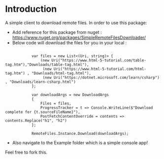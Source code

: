 # Introduction

A simple client to download remote files.
In order to use this package:

- Add reference for this package from nuget : https://www.nuget.org/packages/SimpleRemoteFilesDownloader/
- Below code will download the files for you in your local :

```

            var files = new List<(Uri, string)> {
                (new Uri("https://www.html-5-tutorial.com/table-tag.htm"),"Downloads/table-tag.html"),
                 (new Uri("https://www.html-5-tutorial.com/html-tag.htm") , "Downloads/html-tag.html"),
                 (new Uri("https://dotnet.microsoft.com/learn/csharp") , "Downloads/learn-csharp.html")
            };

            var downloadArgs = new DownloadArgs
            {
                Files = files,
                ProgressTracker = t => Console.WriteLine($"Download complete for {t.sourceFileName}"),
                PostFetchContentOverride = contents => contents.Replace("h1", "h2")
            };

            RemoteFiles.Instance.Download(downloadArgs);

```

- Also navigate to the Example folder which is a simple console app!

Feel free to fork this.
